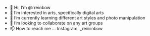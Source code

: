- 👋 Hi, I’m @rreinbow
- 👀 I’m interested in arts, specifically digital arts
- 🌱 I’m currently learning different art styles and photo manipulation
- 💞️ I’m looking to collaborate on any art groups
- 📫 How to reach me ... Instagram: _reiiiiinbow

<!---
rreinbow/rreinbow is a ✨ special ✨ repository because its `README.md` (this file) appears on your GitHub profile.
You can click the Preview link to take a look at your changes.
--->
